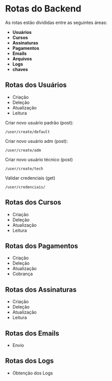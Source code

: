 # Rotas do Backend
As rotas estão divididas entre as seguintes áreas:
- **Usuários**
- **Cursos**
- **Assinaturas**
- **Pagamentos**
- **Emails**
- **Arquivos**
- **Logs**
- **chaves**

## Rotas dos Usuários
- Criação
- Deleção
- Atualização
- Leitura

Criar novo usuário padrão (post):
```
/user/create/default
```

Criar novo usuário adm (post):
```
/user/create/adm
```

Criar novo usuário técnico (post)
```
/user/create/tech
```

Validar credenciais (get)
```
/user/credenciais/
```

## Rotas dos Cursos
- Criação
- Deleção
- Atualização
- Leitura

## Rotas dos Pagamentos
- Criação
- Deleção
- Atualização
- Cobrança

## Rotas dos Assinaturas
- Criação
- Deleção
- Atualização
- Leitura

## Rotas dos Emails
- Envio

## Rotas dos Logs
- Obtenção dos Logs